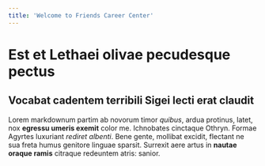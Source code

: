 ```yaml
---
title: 'Welcome to Friends Career Center'
---
```


# Est et Lethaei olivae pecudesque pectus

## Vocabat cadentem terribili Sigei lecti erat claudit

Lorem markdownum partim ab novorum timor _quibus_, ardua protinus, latet, nox
**egressu umeris exemit** color me. Ichnobates cinctaque Othryn. Formae Agyrtes
luxuriant _rediret albenti_. Bene gente, mollibat excidit, flectant ne sua freta
humus genitore linguae sparsit. Surrexit aere artus in **nautae oraque ramis**
citraque redeuntem atris: sanior.